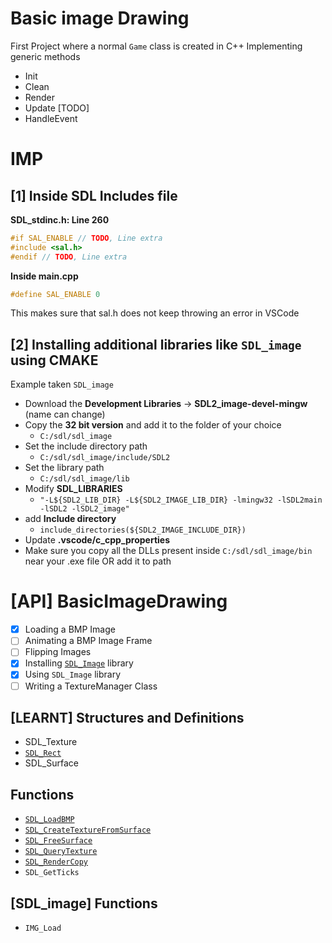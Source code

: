 # Basic image Drawing

First Project where a normal `Game` class is created in C++
Implementing generic methods

- Init
- Clean
- Render
- Update [TODO]
- HandleEvent

# IMP

## [1] Inside SDL Includes file

**SDL_stdinc.h: Line 260**
``` cpp
#if SAL_ENABLE // TODO, Line extra
#include <sal.h> 
#endif // TODO, Line extra
```

**Inside main.cpp**
``` cpp
#define SAL_ENABLE 0
```

This makes sure that sal.h does not keep throwing an error in VSCode

## [2] Installing additional libraries like `SDL_image` using CMAKE

Example taken `SDL_image`

- Download the **Development Libraries** -> **SDL2_image-devel-mingw** (name can change)
- Copy the **32 bit version** and add it to the folder of your choice
    - `C:/sdl/sdl_image`
- Set the include directory path
    - `C:/sdl/sdl_image/include/SDL2`
- Set the library path
    - `C:/sdl/sdl_image/lib`
- Modify **SDL_LIBRARIES**
    - `"-L${SDL2_LIB_DIR} -L${SDL2_IMAGE_LIB_DIR} -lmingw32 -lSDL2main -lSDL2 -lSDL2_image"`
- add **Include directory**
    - `include_directories(${SDL2_IMAGE_INCLUDE_DIR})`
- Update **.vscode/c_cpp_properties**
- Make sure you copy all the DLLs present inside `C:/sdl/sdl_image/bin` near your .exe file OR add it to path

# [API] BasicImageDrawing

- [x] Loading a BMP Image
- [ ] Animating a BMP Image Frame
- [ ] Flipping Images
- [x] Installing [`SDL_Image`](https://www.libsdl.org/projects/SDL_image/) library
- [x] Using `SDL_Image` library
- [ ] Writing a TextureManager Class

## [LEARNT] Structures and Definitions

- SDL_Texture
- [`SDL_Rect`](http://wiki.libsdl.org/SDL_Rect?highlight=%28%5CbCategoryStruct%5Cb%29%7C%28SDLStructTemplate%29)
- SDL_Surface

## Functions

- [`SDL_LoadBMP`](http://wiki.libsdl.org/SDL_LoadBMP?highlight=%28%5CbCategoryAPI%5Cb%29%7C%28SDLFunctionTemplate%29)
- [`SDL_CreateTextureFromSurface`](http://wiki.libsdl.org/SDL_CreateTextureFromSurface?highlight=%28%5CbCategoryAPI%5Cb%29%7C%28SDLFunctionTemplate%29)
- [`SDL_FreeSurface`](http://wiki.libsdl.org/SDL_FreeSurface?highlight=%28%5CbCategoryAPI%5Cb%29%7C%28SDLFunctionTemplate%29)
- [`SDL_QueryTexture`](http://wiki.libsdl.org/SDL_QueryTexture?highlight=%28%5CbCategoryAPI%5Cb%29%7C%28SDLFunctionTemplate%29)
- [`SDL_RenderCopy`](http://wiki.libsdl.org/SDL_RenderCopy?highlight=%28%5CbCategoryAPI%5Cb%29%7C%28SDLFunctionTemplate%29)
- `SDL_GetTicks`

## [SDL_image] Functions

- `IMG_Load`
